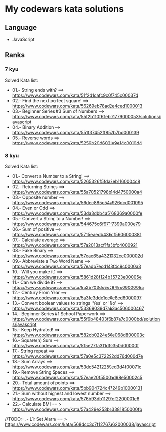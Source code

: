 # My codewars kata solutions

## Language

- JavaScript

## Ranks

### 7 kyu

Solved Kata list: 

- 01.- String ends with? ==> https://www.codewars.com/kata/51f2d1cafc9c0f745c00037d
- 02.- Find the next perfect square! ==> https://www.codewars.com/kata/56269eb78ad2e4ced1000013
- 03.- Beginner Series #3 Sum of Numbers ==> https://www.codewars.com/kata/55f2b110f61eb01779000053/solutions/javascript
- 04.- Binary Addition ==> https://www.codewars.com/kata/551f37452ff852b7bd000139
- 05.- Reverse words ==> https://www.codewars.com/kata/5259b20d6021e9e14c0010d4

### 8 kyu

Solved Kata list: 

- 01.- Convert a Number to a String! ==> https://www.codewars.com/kata/5265326f5fda8eb1160004c8
- 02.- Returning Strings ==> https://www.codewars.com/kata/55a70521798b14d4750000a4
- 03.- Opposite number ==> https://www.codewars.com/kata/56dec885c54a926dcd001095
- 04.- Even or Odd ==> https://www.codewars.com/kata/53da3dbb4a5168369a0000fe
- 05.- Convert a String to a Number! ==> https://www.codewars.com/kata/544675c6f971f7399a000e79
- 06.- Sum of positive ==> https://www.codewars.com/kata/5715eaedb436cf5606000381
- 07.- Calculate average ==> https://www.codewars.com/kata/57a2013acf1fa5bfc4000921
- 08.- Fake Binary ==> https://www.codewars.com/kata/57eae65a4321032ce000002d
- 09.- Abbreviate a Two Word Name ==> https://www.codewars.com/kata/57eadb7ecd143f4c9c0000a3
- 10.- Will you make it? ==> https://www.codewars.com/kata/5861d28f124b35723e00005e
- 11.- Can we divide it? ==> https://www.codewars.com/kata/5a2b703dc5e2845c0900005a
- 12.- Century From Year ==> https://www.codewars.com/kata/5a3fe3dde1ce0e8ed6000097
- 13.- Convert boolean values to strings 'Yes' or 'No' ==> https://www.codewars.com/kata/53369039d7ab3ac506000467
- 14.- Beginner Series #1 School Paperwork ==> https://www.codewars.com/kata/55f9b48403f6b87a7c0000bd/solutions/javascript
- 15.- Keep Hydrated! ==> https://www.codewars.com/kata/582cb0224e56e068d800003c
- 16.- Square(n) Sum ==> https://www.codewars.com/kata/515e271a311df0350d00000f
- 17.- String repeat ==> https://www.codewars.com/kata/57a0e5c372292dd76d000d7e
- 18.- Sum Arrays ==> https://www.codewars.com/kata/53dc54212259ed3d4f00071c
- 19.- Remove String Spaces ==> https://www.codewars.com/kata/57eae20f5500ad98e50002c5
- 20.- Total amount of points ==> https://www.codewars.com/kata/5bb904724c47249b10000131
- 21.- Sum without highest and lowest number ==> https://www.codewars.com/kata/576b93db1129fcf2200001e6
- 22.- Calculate BMI == > https://www.codewars.com/kata/57a429e253ba3381850000fb

//TODO:- .- L1: Set Alarm == > https://www.codewars.com/kata/568dcc3c7f12767a62000038/javascript
